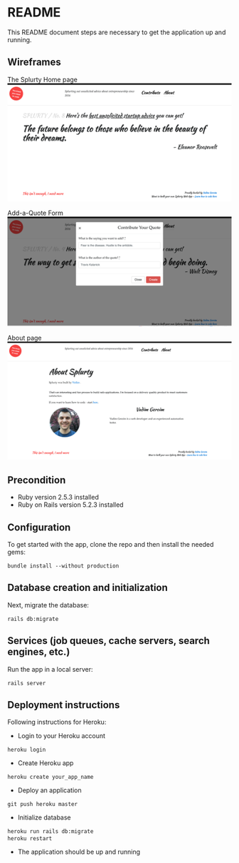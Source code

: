 # README

This README document steps are necessary to get the application up and running.

## Wireframes

The Splurty Home page
![Screenshot](/app/assets/images/home_page.png)

Add-a-Quote Form
![Screenshot](/app/assets/images/add_quote_form_page.png)

About page
![Screenshot](/app/assets/images/about_page.png)

## Precondition 
* Ruby version 2.5.3 installed
* Ruby on Rails version 5.2.3 installed

## Configuration
To get started with the app, clone the repo and then install the needed gems:
````
bundle install --without production
````

## Database creation and initialization
Next, migrate the database:
````
rails db:migrate
````

## Services (job queues, cache servers, search engines, etc.)
Run the app in a local server:
````
rails server
````

## Deployment instructions
Following instructions for Heroku:

* Login to your Heroku account
````
heroku login
````
* Create Heroku app
````
heroku create your_app_name
````
* Deploy an application
````
git push heroku master
````
* Initialize database
````
heroku run rails db:migrate
heroku restart
````
* The application should be up and running




